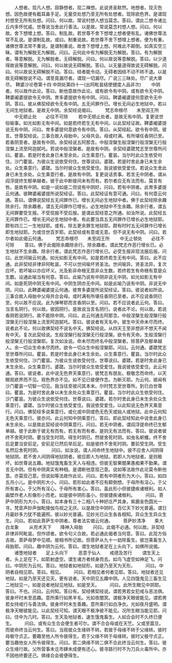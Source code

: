 <!-- { "loadSidebar": true } -->
　　人想者。现凡人想。寂静想者。现二禅想。此说贤圣默然。地想者。现灭色想。因色故便有截耳鼻手足。无量空处想乃至无所有处想者。现除欲色界。是谓现村想至无所有处想。问曰。何以故。常说村想人想当莫念。答曰。谓此二想令诸比丘内多怀忧戚。世尊说当舍此行善法。以是故。常说莫念村想人想。问曰。何以故。舍下想增上想。答曰。制乱故。若世尊不舍下想增上想者便有乱。诸佛世尊法常不乱说。是谓制乱故。或曰。制重说故。若世尊不舍下想增上想者。便为有重。诸佛世尊法常不重说。是谓制重说。故舍下想增上想。阿难此不颠倒。如真实空三昧。谓有为解脱无为解脱。问曰。云何此中有为解脱无为解脱。答曰。有为解脱者。等意解脱。无为解脱者。无碍解脱。问曰。何以故说等意解脱。答曰。以少道得故说等意解脱。问曰。何以故说无碍解脱。答曰。以无量道得故说无碍解脱。问曰。何以故说无碍解脱不动。答曰。结者能令动。无碍者因结不动不转不退。以是故无碍解脱说不动。谓至竟漏尽者。谓现一切漏尽。广说三三昧处。尽广说大章尽。
鞞婆沙论卷第十四
中阴处第四十一(出阿毗昙结使揵度人品非次)
　　中阴者。何以故作此论。答曰。断他意故作此论。或有欲令有中阴。或有欲令无中阴。鞞婆阇婆提欲令无中阴。育多婆提欲令有中阴。问曰。鞞婆阇婆提何意欲令无中阴。答曰。彼从佛契经欲令无有中阴。五无间罪作已。增长无间必生地狱中。若以无间生地狱者。是故无中阴。余契经说偈曰。
　　梵志命根尽　　未至阎王所
　　中无顿止处　　必往不可除
　　若中无顿止处者。是故无有中阴。复更说世俗喻事。如光如影无有中间。如是若终若生无有中间。以此契经证故。鞞婆阇婆提说无有中阴。问曰。育多婆提何意欲令有中阴。答曰。从契经起。欲令有中阴。彼言。世尊契经说。三事合故入母胎中。父母共会。母或时满。有所堪任香阴已至。若香阴至者。是故有中阴。余契经说五阿那含。中般涅槃生般涅槃行般涅槃无行般涅槃上流至阿迦腻吒。若说中般涅槃者。是故有中阴。余契经婆蹉梵志至世尊所问曰。瞿昙。若是时舍此身已未至余处。众生乘意行。瞿昙。当尔时此众生依受何住。沙门瞿昙。为彼众生说依受何住。世尊说曰。婆蹉。若是时舍此身已未生余处。众生乘意行。婆蹉。当尔时彼众生依受爱住。我说彼依受爱住。若说众生舍此身已未生余处。众生乘意行者。是故有中阴。复更说诘责事。若言无中阴者。谓从阎浮提终生郁单越者。彼于此中断彼间未有而有。若尔者应无有法而有。莫言有咎。是故有中阴。如是一说如是二但说有中阴好。问曰。若有中阴者。此育多婆提云何通。彼鞞婆阇婆提所说契经证。答曰。此契经证有意可通。问曰。有何意云何通。答曰。谓佛说契经五无间罪作已。增长无间必生地狱中者。佛于此契经除余趣除余行。除余趣者。谓五无间罪作已增长。必生地狱中不生余趣。除余行者。谓五无间罪要受生报。不受现报不受后报。是谓此契经意之所通。如汝所说。此契经五无间罪作已。增长无间必生地狱中者。有此要当具五无间罪作已增长必生地狱耶。颇有四三二一生地狱耶。或有。除五更余罪生地狱耶。颇有时时五无间罪作已增长即生地狱耶。为或住世百岁耶。此契经或有意或无意。但不说无有中阴。问曰。若尔者如此偈云何通。
　　梵志命根尽　　未至阎王所
　　中无止顿处　　必往不可除
　　答曰。佛于此偈除余趣除余行。除余趣者。谓此梵志作恶行增长已。必生地狱不生余趣。除余行者。谓此梵志作恶行增长已。必受生报非现法报后报。问曰。此世间喻云何通。如光如影无有中间。如是若终若生无有中间。答曰。此不应通。此非契经非律非阿毗昙。不可以世间喻坏贤圣法。世间喻异。贤圣法异。复次应坏。若坏喻以亦应坏义。光及影非命根无意非众生数。若终若生有命根有意是众生数。设通此喻当有何意。答曰。此喻乃说有中阴非说无中阴。如光如影无有中间。如是死阴中阴无有中间。中阴生阴亦无中间。如是此喻乃说有中阴。非说无中阴。问曰。此鞞婆阇婆提云何通。彼育多婆提所说契经证。答曰。彼说者如所说。三事合故入母胎中父母共合会母。或时满有所堪任香阴已至者。此不应说香阴已至。何以故不应说。此为弹琴耶而言香阴以至。问曰。若不应说者此云何。答曰。当言名阴行。何以故。彼因阴行。是故说当言名阴行。说者此不论。何以故。若说香阴若说阴行。故不能除中阴。问曰。此云何通五阿那含。中般涅槃生般涅槃行般涅槃无行般涅槃上流至阿迦腻吒。答曰。彼说者有天名中。彼生中天命未尽而终。说者此不论。何以故佛契经不说名中天。佛契经说。从四天王至非想非不想天不闻有中天。复次此契经说。生般涅槃行般涅槃无行般涅槃。欲令有天命。生般涅槃行般涅槃无行般涅槃耶。复次如汝说。命未尽而终名中般涅槃者。除菩萨及郁单越人。余一切众生命未尽而终。欲令一切众生中般涅槃耶。问曰。云何通。婆蹉梵志至世尊所问曰。瞿昙。若是时舍此身已未生余处。众生乘意行。瞿昙。当尔时此众生依受何住。沙门瞿昙。为彼众生说依受何住。世尊说曰。婆蹉。若是时舍此身已未生余处。众生乘意行。婆蹉。当尔时彼众生依受爱住。我说彼依受爱住。此云何通。答曰。彼说者。此中说无色界天乘意行。彼梵志有朋友。极敬念而命终。以天眼观欲界而不见。观色界亦不见。如不见已彼便作念。为断灭耶。为云何。彼闻有沙门瞿昙一切智一切见。我当往至彼问其本末。尔时梵志至世尊所。到已白世尊曰。瞿昙。为是时舍此身以未生余处众生乘意行。瞿昙。当尔时此众生依受何住。沙门瞿昙。为彼众生说依受何住。世尊说曰。婆蹉。若尔时舍此身已未生余处众生乘意行。婆蹉。当尔时彼众生依受爱住。我说依受爱住。以此知说无色界天乘意行。问曰。佛契经多说乘意行。或化或中阴或色无色天或始人或地狱。此中云何知无色天乘意行。彼亦问。此云何知中阴乘意行。答曰。即此契经知此中说舍此身已未生余处。以是故此契经说中阴乘意行。问曰。若无中阴者。谓阎浮提命终已生郁单越。彼于此断于彼无有而有。若无有而有者。是则无有法而有。答曰。彼说者彼终不舍死时阴。要当受生时阴。得生时阴已。然彼舍死时阴。如虫名蚇蠖。终不舍后足要当安前足。安前足已然后举后足。如是彼终不舍死时阴。要前受生阴。受生名然后舍死时阴。
　　问曰。如汝说。谓人间命终生地狱中。彼不应舍人间阴得地狱阴。若不舍人间阴得地狱阴者。彼应即人为地狱。若即人为地狱者。是则极坏。如世尊说五趣。地狱饿鬼畜生天人与相违。但彼无智果闇果愚痴果不勤果。谓言无中阴。但有中阴真实有种相。是谓断他意现己意。说如等法故作此论莫令断他意。亦莫现己意。但说如等法故作此论。问曰。若有中阴者形为大小。答曰。如四五月小儿。是中阴形大小。问曰。若形如此者不应有颠倒想。于母所有淫心。于父所有害心。于父所有淫心。于母所有害心。答曰。虽此形小但彼捷疾诸根利。如人画壁作老人形像形小而老。如是彼中阴形虽小。但彼捷疾诸根利。
　　问曰。菩萨中阴形为大小。答曰。如本身有三十二相八十种好庄严其身。紫磨金色圆光一寻。梵音声妙声伽毗陵伽鸟视之无厌。以是故住中阴时。百亿天下妙光普遍。谓日月最妙多力犹不能遍照。彼以妙光普遍。见妙光已众生各各相知。异众生生异众生生。问曰。若如此菩萨生中阴者。尊者法实偈云何通。
　　菩萨妙清净　　乘大白龙象
　　从兜术天下　　降神入母胎
　　问曰。此偈不必通。何以故。非契经非律非阿毗昙。但作颂者。欲令句义合故。若必通此偈者当何意。答曰。此现方俗吉故。菩萨母梦中见顺。彼相书所记故。但菩萨从九十一劫除畜生。彼岂乘畜生入母胎耶。问曰。趣中阴为云何。答曰。谓生地狱者足在上头向下。如佛所说偈。
　　诸堕地狱者　　足上头向下
　　恶意于仙人　　戒德及苦行
　　谓生天上者。头上足在下。如箭射虚空。谓生诸方者倾身而去。如鸟飞虚空如神足飞。问曰。中阴形为云何。答曰。地狱者如地狱形。如是乃至天为天形。
　　问曰。中阴者自相见耶。答曰。相见。
　　问曰。若相见者何者见耶。答曰。地狱者还见地狱。如是乃至天还见天。更有说者。天中阴见五趣中阴。人见四饿鬼见三畜生见二地狱见一。如是说者地狱见地狱。如是至天。
　　问曰。此所生眼见中阴耶。答曰。不也。问曰。云何知。答曰有。契经佛契经说。谓若男若女犯戒与恶法俱。彼身坏时未至恶趣。意所乘行如黑羊毛。光如夜闇冥。谓极净天眼彼能见。谓若男若女持戒行与善法俱。彼身坏时未生善趣。意所乘行如白净衣。光如夜月盛明。谓极净天眼彼能见。以此契经可知。谓天眼不极净彼不能见。况所生眼当能见耶。问曰。住中为几时。答曰。生天及地狱者。速生饿鬼畜生。人如合会时不久终已便生。
　　问曰。或有众生合会便生者可尔。谓不合会母或在天竺。父或至震旦。而彼命终当云何生。答曰。当观彼众生缘转不转。若彼于母缘不转于父缘转。彼时母极守贞正。要趣至他人所令彼得生。若于父缘不转于母缘转。彼时父极守贞正。要当趣他女人所令彼得生。问曰。若二俱缘不转二俱不合此终当云何生。答曰。彼众生缘行故。父所营事未讫市肆未成便有还心。彼寻路行时不为刀兵火毒所中。亦不因他终要还己。俱缘合会彼便得生。
